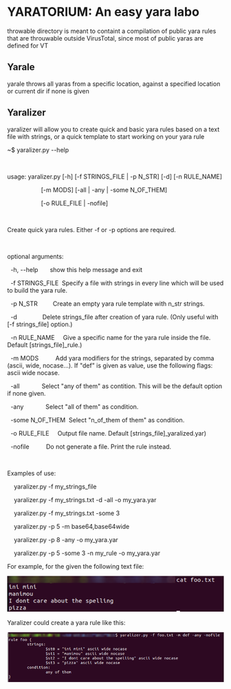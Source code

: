 <h1>YARATORIUM: An easy yara labo</h1>

throwable directory is meant to containt a compilation of public yara rules that are throuwable outside VirusTotal, since most of public yaras are defined for VT

<h2> Yarale </h2>

yarale throws all yaras from a specific location, against a specified location or current dir if none is given

<h2> Yaralizer </h2>

yaralizer will allow you to create quick and basic yara rules based on a text file with strings, or a quick template to start working on your yara rule


<p>~$ yaralizer.py --help</p>
<p><br></p>
<p>usage: yaralizer.py [-h] [-f STRINGS_FILE | -p N_STR] [-d] [-n RULE_NAME]</p>
<p>&nbsp; &nbsp; &nbsp; &nbsp; &nbsp; &nbsp; &nbsp; &nbsp; &nbsp; &nbsp; [-m MODS] [-all | -any | -some N_OF_THEM]</p>
<p>&nbsp; &nbsp; &nbsp; &nbsp; &nbsp; &nbsp; &nbsp; &nbsp; &nbsp; &nbsp; [-o RULE_FILE | -nofile]</p>
<p><br></p>
<p>Create quick yara rules. Either -f or -p options are required.</p>
<p><br></p>
<p>optional arguments:</p>
<p>&nbsp; -h, --help &nbsp; &nbsp; &nbsp; show this help message and exit</p>
<p>&nbsp; -f STRINGS_FILE &nbsp;Specify a file with strings in every line which will be used to build the yara rule.</p>
<p>&nbsp; -p N_STR &nbsp; &nbsp; &nbsp; &nbsp; Create an empty yara rule template with n_str strings.</p>
<p>&nbsp; -d &nbsp; &nbsp; &nbsp; &nbsp; &nbsp; &nbsp; &nbsp; Delete strings_file after creation of yara rule. (Only useful with [-f strings_file] option.)</p>
<p>&nbsp; -n RULE_NAME &nbsp; &nbsp; Give a specific name for the yara rule inside the file. Default [strings_file]_rule.)</p>
<p>&nbsp; -m MODS &nbsp; &nbsp; &nbsp; &nbsp; &nbsp;Add yara modifiers for the strings, separated by comma (ascii, wide, nocase...). If &quot;def&quot; is given as value, use the following flags: ascii wide nocase.</p>
<p>&nbsp; -all &nbsp; &nbsp; &nbsp; &nbsp; &nbsp; &nbsp; Select &quot;any of them&quot; as contition. This will be the default option if none given.</p>
<p>&nbsp; -any &nbsp; &nbsp; &nbsp; &nbsp; &nbsp; &nbsp; Select &quot;all of them&quot; as condition.</p>
<p>&nbsp; -some N_OF_THEM &nbsp;Select &quot;n_of_them of them&quot; as condition.</p>
<p>&nbsp; -o RULE_FILE &nbsp; &nbsp; Output file name. Default [strings_file]_yaralized.yar)</p>
<p>&nbsp; -nofile &nbsp; &nbsp; &nbsp; &nbsp; &nbsp;Do not generate a file. Print the rule instead.</p>
<p><br></p>
<p>Examples of use:</p>
<p><span style="white-space:pre;">&nbsp; &nbsp;&nbsp;</span>yaralizer.py -f my_strings_file</p>
<p><span style="white-space:pre;">&nbsp; &nbsp;&nbsp;</span>yaralizer.py -f my_strings.txt -d -all -o my_yara.yar</p>
<p><span style="white-space:pre;">&nbsp; &nbsp;&nbsp;</span>yaralizer.py -f my_strings.txt -some 3</p>
<p><span style="white-space:pre;">&nbsp; &nbsp;&nbsp;</span>yaralizer.py -p 5 -m base64,base64wide</p>
<p><span style="white-space:pre;">&nbsp; &nbsp;&nbsp;</span>yaralizer.py -p 8 -any -o my_yara.yar</p>
<p><span style="white-space:pre;">&nbsp; &nbsp;&nbsp;</span>yaralizer.py -p 5 -some 3 -n my_rule -o my_yara.yar</p>
  
<p></p>

For example, for the given the following text file:

<img src=example_pics/scr1.png>

Yaralizer could create a yara rule like this:

<img src=example_pics/scr2.png>

